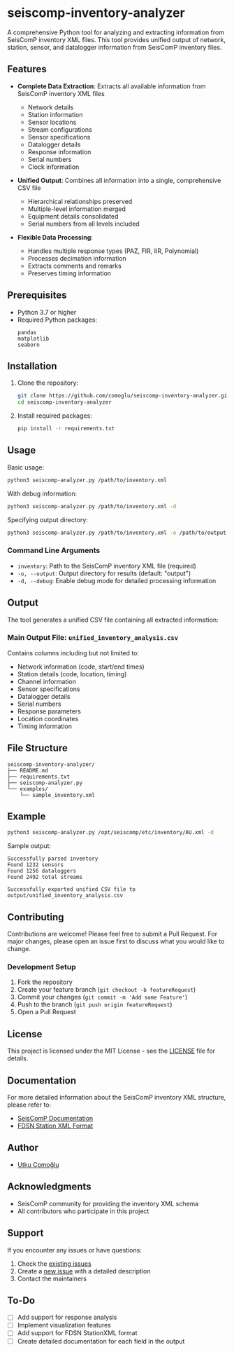 # seiscomp-inventory-analyzer

A comprehensive Python tool for analyzing and extracting information from SeisComP inventory XML files. This tool provides unified output of network, station, sensor, and datalogger information from SeisComP inventory files.

## Features

- **Complete Data Extraction**: Extracts all available information from SeisComP inventory XML files
  - Network details
  - Station information
  - Sensor locations
  - Stream configurations
  - Sensor specifications
  - Datalogger details
  - Response information
  - Serial numbers
  - Clock information

- **Unified Output**: Combines all information into a single, comprehensive CSV file
  - Hierarchical relationships preserved
  - Multiple-level information merged
  - Equipment details consolidated
  - Serial numbers from all levels included

- **Flexible Data Processing**:
  - Handles multiple response types (PAZ, FIR, IIR, Polynomial)
  - Processes decimation information
  - Extracts comments and remarks
  - Preserves timing information

## Prerequisites

- Python 3.7 or higher
- Required Python packages:
  ```
  pandas
  matplotlib
  seaborn
  ```

## Installation

1. Clone the repository:
   ```bash
   git clone https://github.com/comoglu/seiscomp-inventory-analyzer.git
   cd seiscomp-inventory-analyzer
   ```

2. Install required packages:
   ```bash
   pip install -r requirements.txt
   ```

## Usage

Basic usage:
```bash
python3 seiscomp-analyzer.py /path/to/inventory.xml
```

With debug information:
```bash
python3 seiscomp-analyzer.py /path/to/inventory.xml -d
```

Specifying output directory:
```bash
python3 seiscomp-analyzer.py /path/to/inventory.xml -o /path/to/output
```

### Command Line Arguments

- `inventory`: Path to the SeisComP inventory XML file (required)
- `-o, --output`: Output directory for results (default: "output")
- `-d, --debug`: Enable debug mode for detailed processing information

## Output

The tool generates a unified CSV file containing all extracted information:

### Main Output File: `unified_inventory_analysis.csv`

Contains columns including but not limited to:
- Network information (code, start/end times)
- Station details (code, location, timing)
- Channel information
- Sensor specifications
- Datalogger details
- Serial numbers
- Response parameters
- Location coordinates
- Timing information

## File Structure

```
seiscomp-inventory-analyzer/
├── README.md
├── requirements.txt
├── seiscomp-analyzer.py
└── examples/
    └── sample_inventory.xml
```

## Example

```bash
python3 seiscomp-analyzer.py /opt/seiscomp/etc/inventory/AU.xml -d
```

Sample output:
```
Successfully parsed inventory
Found 1232 sensors
Found 1256 dataloggers
Found 2492 total streams

Successfully exported unified CSV file to output/unified_inventory_analysis.csv
```

## Contributing

Contributions are welcome! Please feel free to submit a Pull Request. For major changes, please open an issue first to discuss what you would like to change.

### Development Setup

1. Fork the repository
2. Create your feature branch (`git checkout -b featureRequest`)
3. Commit your changes (`git commit -m 'Add some Feature'`)
4. Push to the branch (`git push origin featureRequest`)
5. Open a Pull Request

## License

This project is licensed under the MIT License - see the [LICENSE](LICENSE) file for details.

## Documentation

For more detailed information about the SeisComP inventory XML structure, please refer to:
- [SeisComP Documentation](https://www.seiscomp.de/doc/base/concepts/inventory.html#inventory)
- [FDSN Station XML Format](http://www.fdsn.org/xml/station/)

## Author

- [Utku Çomoğlu](https://github.com/comoglu)

## Acknowledgments

- SeisComP community for providing the inventory XML schema
- All contributors who participate in this project

## Support

If you encounter any issues or have questions:
1. Check the [existing issues](https://github.com/comoglu/seiscomp-inventory-analyzer/issues)
2. Create a [new issue](https://github.com/comoglu/seiscomp-inventory-analyzer/issues/new) with a detailed description
3. Contact the maintainers

## To-Do

- [ ] Add support for response analysis
- [ ] Implement visualization features
- [ ] Add support for FDSN StationXML format
- [ ] Create detailed documentation for each field in the output
